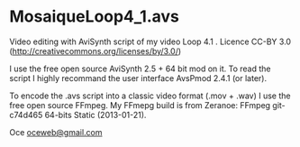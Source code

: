 MosaiqueLoop4_1.avs
===========

Video editing with AviSynth script of my video Loop 4.1 . 
Licence CC-BY 3.0 (http://creativecommons.org/licenses/by/3.0/)

I use the free open source AviSynth 2.5 + 64 bit mod on it.
To read the script I highly recommand the user interface AvsPmod 2.4.1 (or later).

To encode the .avs script into a classic video format (.mov + .wav) I use the free open source FFmpeg.
My FFmepg build is from Zeranoe: FFmpeg git-c74d465 64-bits Static (2013-01-21).

Oce 
oceweb@gmail.com

